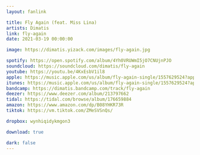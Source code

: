 ```yaml
---
layout: fanlink

title: Fly Again (feat. Miss Lina)
artists: Dimatis
link: fly-again
date: 2021-03-19 00:00:00

image: https://dimatis.yizack.com/images/fly-again.jpg

spotify: https://open.spotify.com/album/4Yh0VRUWmI5jO7CNUjnPJO
soundcloud: https://soundcloud.com/dimatis/fly-again
youtube: https://youtu.be/4KxEsbV1il8
apple: https://music.apple.com/us/album/fly-again-single/1557629524?app=music&ls=1
itunes: https://music.apple.com/us/album/fly-again-single/1557629524?app=itunes&ls=1
bandcamp: https://dimatis.bandcamp.com/track/fly-again
deezer: https://www.deezer.com/album/213797662
tidal: https://tidal.com/browse/album/176659884
amazon: https://www.amazon.com/dp/B08YHKR73R
tiktok: https://vm.tiktok.com/ZMeSVSnQs/

dropbox: wynhiqidykmgon3

download: true

dark: false
---
```

